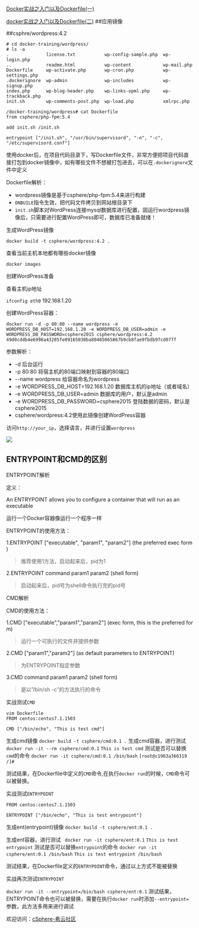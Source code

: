 [Docker实战之入门以及Dockerfile(一)](https://github.com/billycyzhang/docker/blob/master/Docker%E5%AE%9E%E6%88%98%E4%B9%8B%E5%85%A5%E9%97%A8%E4%BB%A5%E5%8F%8ADockerfile%28%E4%B8%80%29.md)

[docker实战之入门以及Dockerfile(二)](https://github.com/billycyzhang/docker/blob/master/docker%E5%AE%9E%E6%88%98%E4%B9%8B%E5%85%A5%E9%97%A8%E4%BB%A5%E5%8F%8ADockerfile%28%E4%BA%8C%29.md)
##应用镜像

##csphre/wordpress:4.2

```
# cd docker-training/wordpress/
# ls -a
.              license.txt           wp-config-sample.php  wp-login.php
..             readme.html           wp-content            wp-mail.php
Dockerfile     wp-activate.php       wp-cron.php           wp-settings.php
.dockerignore  wp-admin              wp-includes           wp-signup.php
index.php      wp-blog-header.php    wp-links-opml.php     wp-trackback.php
init.sh        wp-comments-post.php  wp-load.php           xmlrpc.php

/docker-training/wordpress# cat Dockerfile 
from csphere/php-fpm:5.4

add init.sh /init.sh

entrypoint ["/init.sh", "/usr/bin/supervisord", "-n", "-c", "/etc/supervisord.conf"]
```
使用docker后，在项目代码目录下，写Dockerfile文件，非常方便把项目代码直接打包到docker镜像中，如有哪些文件不想被打包进去，可以在`.dockerignore`文件中定义

Dockerfile解析：

- wordpress镜像是基于csphere/php-fpm:5.4来进行构建
- `ONBUILE`指令生效，把代码文件拷贝到网站根目录下
- `init.sh`脚本对WordPress连接mysql数据库进行配置，固运行wordpress镜像后，只需要进行配置WordPress即可，数据库已准备就绪！

生成WordPress镜像

`docker build -t csphere/wordpress:4.2 .`

查看当前主机本地都有哪些docker镜像

`docker images`

创建WordPress准备

查看主机ip地址

`ifconfig eth0`
192.168.1.20

创建WordPress容器：

`docker run -d -p 80:80 --name wordpress -e WORDPRESS_DB_HOST=192.168.1.20 -e WORDPRESS_DB_USER=admin -e WORDPRESS_DB_PASSWORD=csphere2015 csphere/wordpress:4.2` 
`49d0cddb4e6998a43285fe09165030ba80485065867b9cb8fae9fbdb97cd077f`

参数解析：

- -d 后台运行
- -p 80:80 将宿主机的80端口映射到容器的80端口
- --name wordpress 给容器命名为wordpress
- -e WORDPRESS_DB_HOST=192.168.1.20 数据库主机的ip地址（或者域名）
- -e WORDPRESS_DB_USER=admin 数据库的用户，默认是admin
- -e WORDPRESS_DB_PASSWORD=csphere2015 登陆数据的密码，默认是csphere2015
- csphere/wordpress:4.2使用此镜像创建WordPress容器

访问`http://your_ip`，选择语言，并进行设置`wordpress`

![](https://discuss.csphere.cn/uploads/default/optimized/2X/5/5e887120f584095151915ef2ddbc6c6f6d8e4885_1_422x500.png)

## ENTRYPOINT和CMD的区别
ENTRYPOINT解析
 
定义：

An ENTRYPOINT allows you to configure a container that will run as an executable

运行一个Docker容器像运行一个程序一样

ENTRYPOINT的使用方法：

1.ENTRYPOINT ["executable", "param1", "param2"] (the preferred exec form)
> 推荐使用1方法，启动起来后，pid为1

2.ENTRYPOINT command param1 param2 (shell form) 
>启动起来后，pid号为shell命令执行完的pid号

CMD解析

CMD的使用方法：

1.CMD ["executable","param1","param2"] (exec form, this is the preferred form)
>运行一个可执行的文件并提供参数

2.CMD ["param1","param2"] (as default parameters to ENTRYPOINT) 
>为ENTRYPOINT指定参数

3.CMD command param1 param2 (shell form) 
>是以”/bin/sh -c”的方法执行的命令

实战测试`CMD`

```
vim Dockerfile
FROM centos:centos7.1.1503

CMD ["/bin/echo", "This is test cmd"]
```
生成cmd镜像
`docker build -t csphere/cmd:0.1 .`
生成cmd容器，进行测试
`docker run -it --rm csphere/cmd:0.1`
`This is test cmd`
测试是否可以替换`cmd`的命令
`docker run -it csphere/cmd:0.1 /bin/bash`
`[root@c1963a366319 /]#`

测试结果，在Dockerfile中定义的`CMD`命令,在执行`docker run`的时候，`CMD`命令可以被替换。

实战测试`ENTRYPOINT`
```
FROM centos:centos7.1.1503

ENTRYPOINT ["/bin/echo", "This is test entrypoint"]
```
生成ent(entrypoint)镜像
`docker build -t csphere/ent:0.1 .`

生成ent容器，进行测试
` docker run -it csphere/ent:0.1`
`This is test entrypoint`
测试是否可以替换`entrypoint`的命令
`docker run -it csphere/ent:0.1 /bin/bash`
`This is test entrypoint /bin/bash`

测试结果，在Dockerfile定义的`ENTRYPOINT`命令，通过以上方式不能被替换

实战再次测试`ENTRYPOINT`

`docker run -it --entrypoint=/bin/bash csphere/ent:0.1`
测试结果，ENTRYPOINT命令也可以被替换，需要在执行`docker run`时添加`--entrypoint=`参数，此方法多用来进行调试

欢迎访问：[cSphere-希云社区](https://discuss.csphere.cn)